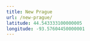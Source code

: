 ```yaml
---
title: New Prague
url: /new-prague/
latitude: 44.543333100000005
longitude: -93.57604450000001
---
```


